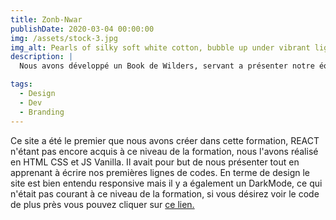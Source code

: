 ```yaml
---
title: Zonb-Nwar
publishDate: 2020-03-04 00:00:00
img: /assets/stock-3.jpg
img_alt: Pearls of silky soft white cotton, bubble up under vibrant lighting
description: |
  Nous avons développé un Book de Wilders, servant a présenter notre équipe de développeurs.

tags:
  - Design
  - Dev
  - Branding
---
```


Ce site a été le premier que nous avons créer dans cette formation, REACT n'étant pas encore acquis à ce niveau de la formation, nous l'avons réalisé en HTML CSS et JS Vanilla.
Il avait pour but de nous présenter tout en apprenant à écrire nos premières lignes de codes.
En terme de design le site est bien entendu responsive mais il y a également un DarkMode, ce qui n'était pas courant à ce niveau de la formation, si vous désirez voir le code de plus près vous pouvez cliquer sur <a href="https://github.com/WildCodeSchool-2023-09/JS-RemoteFR-jurascripts-P1-Zonb-Nwar">ce lien.</a>
